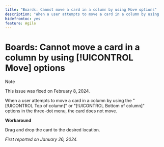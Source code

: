 ```yaml
---
title: "Boards: Cannot move a card in a column by using Move options"
description: "When a user attempts to move a card in a column by using the Top of column or Bottom of column options in the three-dot menu, the card does not move."
hidefromtoc: yes
feature: Agile
---
```


# Boards: Cannot move a card in a column by using [!UICONTROL Move] options

>[!NOTE]
>
>This issue was fixed on February 8, 2024.

When a user attempts to move a card in a column by using the "[!UICONTROL Top of column]" or "[!UICONTROL Bottom of column]" options in the three-dot menu, the card does not move.

**Workaround**

Drag and drop the card to the desired location.

_First reported on January 26, 2024._
